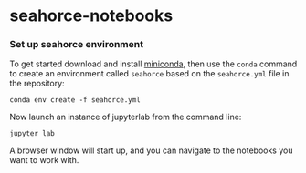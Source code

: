 # seahorce-notebooks

### Set up seahorce environment

To get started download and install [miniconda](https://docs.conda.io/en/latest/miniconda.html), then use the `conda` command to create an environment called `seahorce` based on the `seahorce.yml` file in the repository:

    conda env create -f seahorce.yml

Now launch an instance of jupyterlab from the command line:

    jupyter lab

A browser window will start up, and you can navigate to the notebooks you want to work with. 
